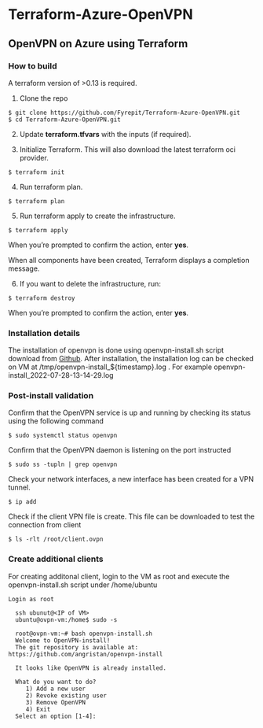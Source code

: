 # Terraform-Azure-OpenVPN

## OpenVPN on Azure using Terraform

### How to build

A terraform version of >0.13 is required.

1. Clone the repo
  ```
  $ git clone https://github.com/Fyrepit/Terraform-Azure-OpenVPN.git
  $ cd Terraform-Azure-OpenVPN.git
  ```

2. Update **terraform.tfvars** with the inputs (if required).

3. Initialize Terraform. This will also download the latest terraform oci provider.

  ```
  $ terraform init
  ```
4. Run terraform plan.

  ```
  $ terraform plan
  ```

5. Run terraform apply to create the infrastructure.

  ```
  $ terraform apply
  ```
 
  When you’re prompted to confirm the action, enter **yes**.

  When all components have been created, Terraform displays a completion message.


6. If you want to delete the infrastructure, run:

  ```
  $ terraform destroy
  ```

  When you’re prompted to confirm the action, enter **yes**.
  

### Installation details
The installation of openvpn is done using openvpn-install.sh script download from [Github](https://raw.githubusercontent.com/angristan/openvpn-install/master/openvpn-install.sh). After installation, the installation log can be checked on VM at /tmp/openvpn-install_${timestamp}.log . For example openvpn-install_2022-07-28-13-14-29.log

### Post-install validation

Confirm that the OpenVPN service is up and running by checking its status using the following command 
  ```
  $ sudo systemctl status openvpn
  ```

Confirm that the OpenVPN daemon is listening on the port instructed
  ```
  $ sudo ss -tupln | grep openvpn
  ```


Check your network interfaces, a new interface has been created for a VPN tunnel.

  ```
  $ ip add
  ```

Check if the client VPN file is create. This file can be downloaded to test the connection from client

  ```
  $ ls -rlt /root/client.ovpn
  ```

### Create additional clients

For creating additonal client, login to the VM as root and execute the openvpn-install.sh script under /home/ubuntu 

  ```
  Login as root
    
    ssh ubunut@<IP of VM>
    ubuntu@ovpn-vm:/home$ sudo -s
    
    root@ovpn-vm:~# bash openvpn-install.sh
    Welcome to OpenVPN-install!
    The git repository is available at: https://github.com/angristan/openvpn-install
    
    It looks like OpenVPN is already installed.
    
    What do you want to do?
       1) Add a new user
       2) Revoke existing user
       3) Remove OpenVPN
       4) Exit
    Select an option [1-4]: 
  ```
